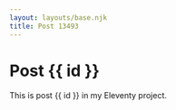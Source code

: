 ```yaml
---
layout: layouts/base.njk
title: Post 13493
---
```


# Post {{ id }}

This is post {{ id }} in my Eleventy project.

